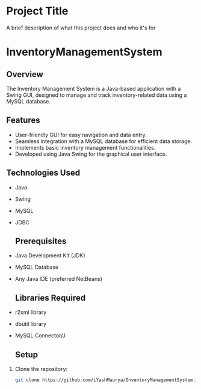 
# Project Title

A brief description of what this project does and who it's for

# InventoryManagementSystem
## Overview
The Inventory Management System is a Java-based application with a Swing GUI, designed to manage and track inventory-related data using a MySQL database.

## Features
- User-friendly GUI for easy navigation and data entry.
- Seamless integration with a MySQL database for efficient data storage.
- Implements basic inventory management functionalities.
- Developed using Java Swing for the graphical user interface.

## Technologies Used
- Java
- Swing
- MySQL
- JDBC

  ## Prerequisites
- Java Development Kit (JDK)
- MySQL Database
- Any Java IDE (preferred NetBeans)

  ## Libraries Required
- r2xml library
- dbutil library
- MySQL Connector/J

  ## Setup
1. Clone the repository:
   ```bash
   git clone https://github.com/iYashMaurya/InventoryManagementSystem.git 







